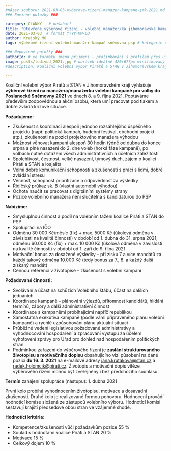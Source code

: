 ```yaml
---
#název souboru: 2021-03-03-vyberove-rizeni-manazer-kampane-jmk-2021.md
### Povinné položky ###

category: CLANKY   # nešahat!
title: "Otevřené výběrové řízení - volební manažer/ka jihomoravské kampaně do sněmovny"
date: 2021-03-03  # formát YYYY-MM-DD
author: Krajský MO
tags: výběrové-řízení volební-manažer kampaň sněmovna psp # kategorie odděleny mezerami, např. volby zemědělství životní-prostředí piráti (viz https://jihomoravsky.pirati.cz/tags/)

### Nepovinné položky ###
authorId: # ve formátu jmeno.prijmeni - prolinkování s profilem přes uid
image: posts/lodivod_2021.jpg # obrázek ideálně 420x677px minifikovaný přes https://tinypng.com/
#description: Koaliční volební výbor Pirátů a STAN v Jihomoravském kraji vyhlašuje výběrové řízení na manažera/manažerku volební kampaně pro volby do Poslanecké Sněmovny 2021 

---
```


Koaliční volební výbor Pirátů a STAN v Jihomoravském kraji vyhlašuje **výběrové řízení na manažera/manažerku volební kampaně pro volby do Poslanecké Sněmovny 2021** ve dnech 8. a 9. října 2021. Poptáváme především zodpovědnou a akční osobu, která umí pracovat pod tlakem a dobře zvládá krizové situace.

**Požadujeme:**
- Zkušenost s koordinací alespoň jednoho rozsáhlejšího úspěšného projektu (např. politická kampaň, hudební festival, obchodní projekt atp.), zkušenosti na pozici projektového manažera výhodou
- Možnost věnovat kampani alespoň 30 hodin týdně od dubna do konce srpna a plné nasazení do 2. dne voleb (horká fáze kampaně), po volbách nutné dotažení všech administrativních a účetních záležitostí
- Spolehlivost, čestnost, velké nasazení, týmový duch, zájem o koalici Piráti a STAN a loajalita
- Velmi dobré komunikační schopnosti a zkušenosti s prací s lidmi, dobré zvládání stresu
- Věcnost, schopnost prioritizace a odpovědnost za výsledky
- Řidičský průkaz sk. B (vlastní automobil výhodou)
- Ochota naučit se pracovat s digitálními systémy strany
- Pozice volebního manažera není slučitelná s kandidaturou do PSP

**Nabízíme:**
- Smysluplnou činnost a podíl na volebním tažení koalice Piráti a STAN do PSP
- Spolupráci na IČO
- Odměnu 30 000 Kč/měsíc (fix) + max. 5000 Kč (úkolová odměna v závislosti na kvalitě činnosti) v období od 1. dubna do 31. srpna 2021, odměnu 60.000 Kč (fix) + max. 10 000 Kč (úkolová odměna v závislosti na kvalitě činnosti) v období od 1. září do 9. října 2021.
- Motivační bonus za dosažené výsledky – při zisku 7 a více mandátů za každý takový odměna 10.000 Kč (tedy bonus za 7., 8. a každý další získaný mandát)
- Cennou referenci v životopise – zkušenost s volební kampaní

**Požadované činnosti:**
- Svolávání a účast na schůzích Volebního štábu, účast na dalších jednáních
- Koordinace kampaně – plánování výjezdů, přítomnost kandidátů, hlídání termínů, zábory a další administrativní činnost
- Koordinace s kampaněmi probíhajícími napříč republikou
- Samostatná exekutiva kampaně (podle vámi připraveného plánu volební kampaně) a rychlé uzpůsobování plánu aktuální situaci
- Průběžné vedení legislativou požadované administrativy a vyhodnocování hospodaření a zpracování výstupu za účelem vyhotovení zprávy pro Úřad pro dohled nad hospodařením politických stran
- Podmínkou zařazení do výběrového řízení je **zaslání strukturovaného životopisu a motivačního dopisu** obsahujícího vizi působení na dané pozici **do 16. 3. 2021** na e-mailové adresy jana.krutakova@stan.cz a radek.holomcik@pirati.cz. Životopis a motivační dopis vítěze výběrového řízení mohou být zveřejněny i bez předchozího souhlasu.

**Termín** zahájení spolupráce (nástupu): 1. dubna 2021

První kolo probíhá vyhodnocením životopisu, motivace a dosavadní zkušenosti. Druhé kolo je realizované formou pohovoru. Hodnocení provádí hodnotící komise složená ze zástupců volebního výboru. Hodnotící komisi sestavují krajští předsedové obou stran ve vzájemné shodě.

**Hodnotící kritéria:**
- Kompetence/zkušenosti vůči požadavkům pozice 55 %
- Soulad s hodnotami koalice Piráti a STAN 20 %
- Motivace 15 %
- Celkový dojem 10 %

